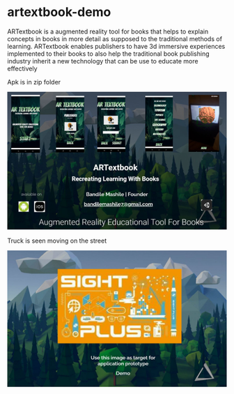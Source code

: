 # artextbook-demo
ARTextbook is a augmented reality tool for books that helps to explain concepts in books in more detail as supposed to the traditional methods of learning. ARTextbook enables publishers to have 3d immersive experiences implemented to their books to also help the traditional book publishing industry inherit a new technology that can be use to educate more effectively 






Apk is in zip folder






![Test Image 3](Page1.JPG)






Truck is seen moving on the street 






![Test Image 4](Page9.JPG)



